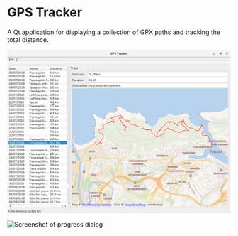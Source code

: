 GPS Tracker
====

A Qt application for displaying a collection of GPX paths and tracking the total distance.

![Screenshot of application's window](./docs/mainwindow.png)

![Screenshot of progress dialog](./docs/dialog.png)
